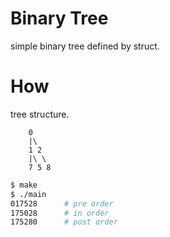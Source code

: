 # Binary Tree

simple binary tree defined by struct.

# How

tree structure.

```text
    0
    |\
    1 2
    |\ \
    7 5 8
```

```bash
$ make
$ ./main
017528      # pre order
175028      # in order
175280      # post order
```

